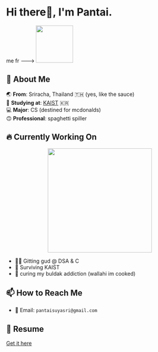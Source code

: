 <link rel="stylesheet" type='text/css' href="https://cdn.jsdelivr.net/gh/devicons/devicon@latest/devicon.min.css" />

# Hi there👋, I'm Pantai.

me fr ---> <img src="https://media.tenor.com/3X2mrP5sjv8AAAAi/bocchi-the-rock-bocchi.gif" width="100">

## 🚀 About Me  
🌏 **From**: Sriracha, Thailand 🇹🇭 (yes, like the sauce)  
🏫 **Studying at**: [KAIST](https://www.kaist.ac.kr/en/) 🇰🇷  
💻 **Major**: CS (destined for mcdonalds)  
🙃 **Professional**: spaghetti spiller  

## 🔥 Currently Working On
<p align="center">
  <img src="https://media1.tenor.com/m/p1SESJZYkscAAAAd/bocchi-the-rock-bocchi.gif" width="280">
</p>

- 🏋️‍♂️ Gitting gud @ DSA & C
- 💯 Surviving KAIST
- 🍜 curing my buldak addiction (wallahi im cooked)

## 📫 How to Reach Me  
- 📧 Email: `pantaisuyasri@gmail.com`  

## 📄 Resume
[Get it here](https://files.catbox.moe/inek11.pdf)
  

